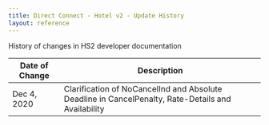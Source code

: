 ```yaml
---
title: Direct Connect - Hotel v2 - Update History
layout: reference
---
```


History of changes in HS2 developer documentation

|Date of Change|Description|
|--------------|------------|
|Dec 4, 2020| Clarification of NoCancelInd and Absolute Deadline in CancelPenalty, Rate-Details and Availability|

